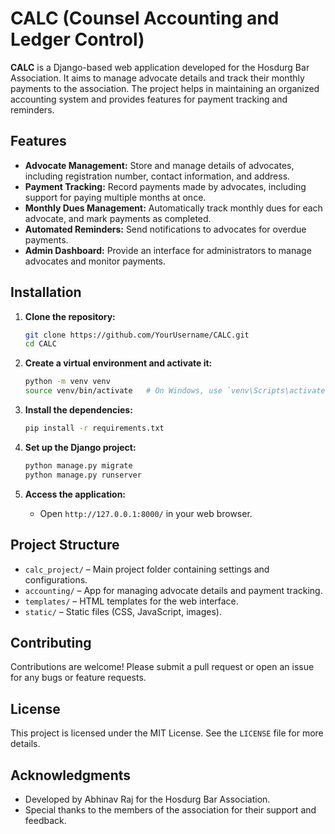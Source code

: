 # CALC (Counsel Accounting and Ledger Control)

**CALC** is a Django-based web application developed for the Hosdurg Bar Association. It aims to manage advocate details and track their monthly payments to the association. The project helps in maintaining an organized accounting system and provides features for payment tracking and reminders.

## Features

- **Advocate Management:** Store and manage details of advocates, including registration number, contact information, and address.
- **Payment Tracking:** Record payments made by advocates, including support for paying multiple months at once.
- **Monthly Dues Management:** Automatically track monthly dues for each advocate, and mark payments as completed.
- **Automated Reminders:** Send notifications to advocates for overdue payments.
- **Admin Dashboard:** Provide an interface for administrators to manage advocates and monitor payments.

## Installation

1. **Clone the repository:**
   ```bash
   git clone https://github.com/YourUsername/CALC.git
   cd CALC
   ```

2. **Create a virtual environment and activate it:**
   ```bash
   python -m venv venv
   source venv/bin/activate   # On Windows, use `venv\Scripts\activate`
   ```

3. **Install the dependencies:**
   ```bash
   pip install -r requirements.txt
   ```

4. **Set up the Django project:**
   ```bash
   python manage.py migrate
   python manage.py runserver
   ```

5. **Access the application:**
   - Open `http://127.0.0.1:8000/` in your web browser.

## Project Structure

- `calc_project/` – Main project folder containing settings and configurations.
- `accounting/` – App for managing advocate details and payment tracking.
- `templates/` – HTML templates for the web interface.
- `static/` – Static files (CSS, JavaScript, images).

## Contributing

Contributions are welcome! Please submit a pull request or open an issue for any bugs or feature requests.

## License

This project is licensed under the MIT License. See the `LICENSE` file for more details.

## Acknowledgments

- Developed by Abhinav Raj for the Hosdurg Bar Association.
- Special thanks to the members of the association for their support and feedback.